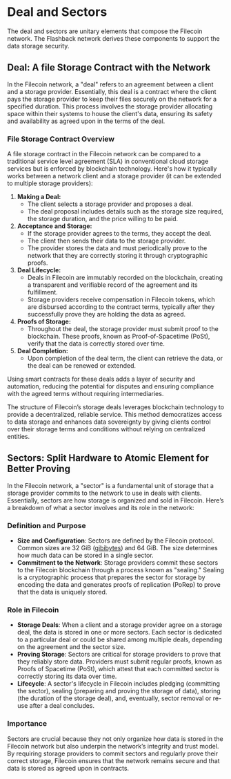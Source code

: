 # Deal and Sectors

The deal and sectors are unitary elements that compose the Filecoin network. The Flashback network derives these components to support the data storage security.

## Deal: A file Storage Contract with the Network

In the Filecoin network, a "deal" refers to an agreement between a client and a storage provider. Essentially, this deal is a contract where the client pays the storage provider to keep their files securely on the network for a specified duration. This process involves the storage provider allocating space within their systems to house the client's data, ensuring its safety and availability as agreed upon in the terms of the deal.

### **File Storage Contract Overview**

A file storage contract in the Filecoin network can be compared to a traditional service level agreement (SLA) in conventional cloud storage services but is enforced by blockchain technology. Here's how it typically works between a network client and a storage provider (it can be extended to multiple storage providers):

1. **Making a Deal:**
   * The client selects a storage provider and proposes a deal.
   * The deal proposal includes details such as the storage size required, the storage duration, and the price willing to be paid.
2. **Acceptance and Storage:**
   * If the storage provider agrees to the terms, they accept the deal.
   * The client then sends their data to the storage provider.
   * The provider stores the data and must periodically prove to the network that they are correctly storing it through cryptographic proofs.
3. **Deal Lifecycle:**
   * Deals in Filecoin are immutably recorded on the blockchain, creating a transparent and verifiable record of the agreement and its fulfillment.
   * Storage providers receive compensation in Filecoin tokens, which are disbursed according to the contract terms, typically after they successfully prove they are holding the data as agreed.
4. **Proofs of Storage:**
   * Throughout the deal, the storage provider must submit proof to the blockchain. These proofs, known as Proof-of-Spacetime (PoSt), verify that the data is correctly stored over time.
5. **Deal Completion:**
   * Upon completion of the deal term, the client can retrieve the data, or the deal can be renewed or extended.

Using smart contracts for these deals adds a layer of security and automation, reducing the potential for disputes and ensuring compliance with the agreed terms without requiring intermediaries.

The structure of Filecoin’s storage deals leverages blockchain technology to provide a decentralized, reliable service. This method democratizes access to data storage and enhances data sovereignty by giving clients control over their storage terms and conditions without relying on centralized entities.



## Sectors: Split Hardware to Atomic Element for Better Proving

In the Filecoin network, a "sector" is a fundamental unit of storage that a storage provider commits to the network to use in deals with clients. Essentially, sectors are how storage is organized and sold in Filecoin. Here’s a breakdown of what a sector involves and its role in the network:

### Definition and Purpose

* **Size and Configuration**: Sectors are defined by the Filecoin protocol. Common sizes are 32 GiB ([gibibytes](https://www.techtarget.com/searchstorage/definition/gibibyte-GiB)) and 64 GiB. The size determines how much data can be stored in a single sector.
* **Commitment to the Network**: Storage providers commit these sectors to the Filecoin blockchain through a process known as "sealing." Sealing is a cryptographic process that prepares the sector for storage by encoding the data and generates proofs of replication (PoRep) to prove that the data is uniquely stored.

### Role in Filecoin

* **Storage Deals**: When a client and a storage provider agree on a storage deal, the data is stored in one or more sectors. Each sector is dedicated to a particular deal or could be shared among multiple deals, depending on the agreement and the sector size.
* **Proving Storage**: Sectors are critical for storage providers to prove that they reliably store data. Providers must submit regular proofs, known as Proofs of Spacetime (PoSt), which attest that each committed sector is correctly storing its data over time.
* **Lifecycle**: A sector's lifecycle in Filecoin includes pledging (committing the sector), sealing (preparing and proving the storage of data), storing (the duration of the storage deal), and, eventually, sector removal or re-use after a deal concludes.

### Importance

Sectors are crucial because they not only organize how data is stored in the Filecoin network but also underpin the network’s integrity and trust model. By requiring storage providers to commit sectors and regularly prove their correct storage, Filecoin ensures that the network remains secure and that data is stored as agreed upon in contracts.
